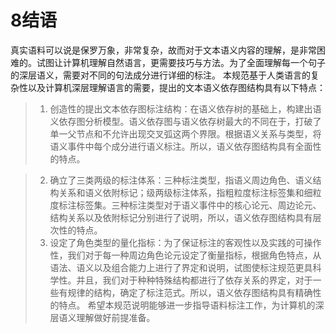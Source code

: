 8结语
=============================
真实语料可以说是保罗万象，非常复杂，故而对于文本语义内容的理解，是非常困难的。试图让计算机理解自然语言，更需要技巧与方法。为了全面理解每一个句子的深层语义，需要对不同的句法成分进行详细的标注。
本规范基于人类语言的复杂性以及计算机深层理解语言的需要，提出的文本语义依存图结构具有以下特点：

>1.	创造性的提出文本依存图标注结构：在语义依存树的基础上，构建出语义依存图分析模型。语义依存图与语义依存树最大的不同在于，打破了单一父节点和不允许出现交叉弧这两个界限。根据语义关系与类型，将语义事件中每个成分进行语义标注。所以，语义依存图结构具有全面性的特点。

>2.	确立了三类两级的标注体系：三种标注类型，指语义周边角色、语义结构关系和语义依附标记；级两级标注体系，指粗粒度标注标签集和细粒度标注标签集。三种标注类型对于语义事件中的核心论元、周边论元、结构关系以及依附标记分别进行了说明，所以，语义依存图结构具有层次性的特点。
>3.	设定了角色类型的量化指标：为了保证标注的客观性以及实践的可操作性，我们对于每一种周边角色论元设定了衡量指标，根据角色特点，从语法、语义以及组合能力上进行了界定和说明，试图使标注规范更具科学性。并且，我们对于种种特殊结构都进行了依存关系的界定，对于一些有规律的结构，确定了标注范式。所以，语义依存图结构具有精确性的特点。
希望本规范说明能够进一步指导语料标注工作，为计算机的深层语义理解做好前提准备。
